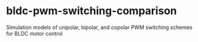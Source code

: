 # bldc-pwm-switching-comparison
Simulation models of unipolar, bipolar, and copolar PWM switching schemes for BLDC motor control
